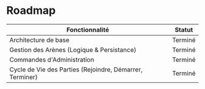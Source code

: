 # Roadmap

| Fonctionnalité | Statut |
| -------------- | ------ |
| Architecture de base | Terminé |
| Gestion des Arènes (Logique & Persistance) | Terminé |
| Commandes d'Administration | Terminé |
| Cycle de Vie des Parties (Rejoindre, Démarrer, Terminer) | Terminé |

